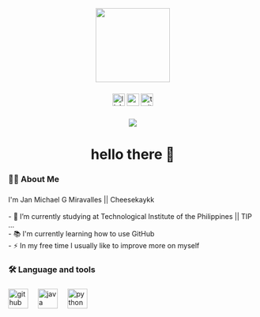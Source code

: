 <div align="center">
  <img height="150" src="https://github.com/Cheesekaykk/GitHub/assets/116662074/bbe4de1b-23d5-44c3-916e-7e1ca8bb2b75"  />
</div>

###

<div align="center">
  <img src="https://img.shields.io/static/v1?message=LinkedIn&logo=linkedin&label=&color=0077B5&logoColor=white&labelColor=&style=for-the-badge" height="25" alt="linkedin logo"  />
  <img src="https://img.shields.io/static/v1?message=Youtube&logo=youtube&label=&color=FF0000&logoColor=white&labelColor=&style=for-the-badge" height="25" alt="youtube logo"  />
  <img src="https://img.shields.io/static/v1?message=Twitter&logo=twitter&label=&color=1DA1F2&logoColor=white&labelColor=&style=for-the-badge" height="25" alt="twitter logo"  />
</div>

###

<div align="center">
  <img src="https://visitor-badge.laobi.icu/badge?page_id=maurodesouza.maurodesouza&"  />
</div>

###

<h1 align="center">hello there 👋</h1>

###

<h3 align="left">👩‍💻  About Me</h3>

###

<p align="left">I'm Jan Michael G Miravalles || Cheesekaykk <br><br>- 🔭 I’m currently studying at Technological Institute of the Philippines || TIP ...<br>- 📚 I'm currently learning how to use GitHub<br>- ⚡ In my free time I usually like to improve more on myself</p>

###

<h3 align="left">🛠 Language and tools</h3>

###

<div align="left">
  <img src="https://logosmarcas.net/wp-content/uploads/2020/12/GitHub-Simbolo.png" height="40" alt="github logo"  />
  <img width="12" />
  <img src="http://3.bp.blogspot.com/-sgZcl28yU3w/U7zVERNA-jI/AAAAAAAAAGQ/poYZbLJUchQ/s1600/Java.png" height="40" alt="java logo"  />
  <img width="12" />
  <img src="https://raspberry-valley.azurewebsites.net/img/Python-01.jpg" height="40" alt="python logo"  />
  <img width="12" />
</div>

###
